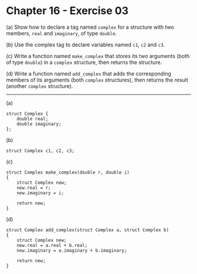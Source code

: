 # Chapter 16 - Exercise 03

(a) 
Show how to declare a tag named `complex` for a structure with two members, `real` and `imaginary`, of type `double`.  

(b) 
Use the complex tag to declare variables named `c1`, `c2` and `c3`.

(c) 
Write a function named `make_complex` that stores its two arguments (both of type `double`) in a `complex` structure, then returns the structure.  

(d) 
Write a function named `add_complex` that adds the corresponding members of its arguments (both `complex` structures), then returns the result (another `complex` structure).

---

(a)
```
struct Complex {
    double real;
    double imaginary;
};
```

(b)
```
struct Complex c1, c2, c3;
```

(c)
```
struct Complex make_complex(double r, double i)
{
    struct Complex new;
    new.real = r;
    new.imaginary = i;

    return new;
}
```

(d)
```
struct Complex add_complex(struct Complex a, struct Complex b)
{
    struct Complex new;
    new.real = a.real + b.real;
    new.imaginary = a.imaginary + b.imaginary;

    return new;
}
```
